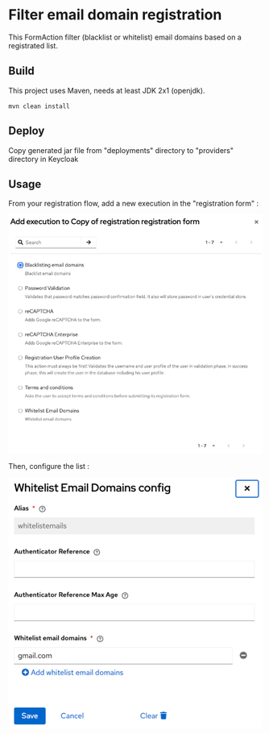 # Filter email domain registration

This FormAction filter (blacklist or whitelist) email domains based on a registrated list.

## Build

This project uses Maven, needs at least JDK 2x1 (openjdk).

```
mvn clean install
```

## Deploy

Copy generated jar file from "deployments" directory to "providers" directory in Keycloak

## Usage

From your registration flow, add a new execution in the "registration form" : 

![img.png](img.png)

Then, configure the list : 

![img_1.png](img_1.png)
